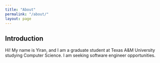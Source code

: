 ```yaml
---
title: "About"
permalink: "/about/"
layout: page
---
```

## Introduction

Hi! My name is Yiran, and I am a graduate student at Texas A&M University studying Computer Science. I am seeking software engineer opportunities.